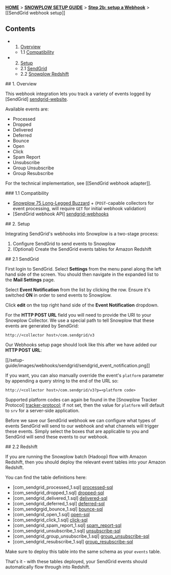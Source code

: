 <a name="top" />

[**HOME**](Home) > [**SNOWPLOW SETUP GUIDE**](Setting-up-Snowplow) > [**Step 2b: setup a Webhook**](Setting-up-a-webhook) > [[SendGrid webhook setup]]

## Contents

- 1. [Overview](#overview)
  - 1.1 [Compatibility](#compat)
- 2. [Setup](#setup)
  - 2.1 [SendGrid](#setup-sendgrid)
  - 2.2 [Snowplow Redshift](#setup-redshift)

<a name="overview" />
## 1. Overview

This webhook integration lets you track a variety of events logged by [SendGrid] [sendgrid-website].

Available events are:

- Processed
- Dropped
- Delivered
- Deferred
- Bounce
- Open
- Click
- Spam Report
- Unsubscribe
- Group Unsubscribe
- Group Resubscribe

For the technical implementation, see [[SendGrid webhook adapter]].

<a name="compat" />
### 1.1 Compatibility

* [Snowplow 75 Long-Legged Buzzard][snowplow-release] + (`POST`-capable collectors for event processing, will require `GET` for initial webhook validation)
* [SendGrid webhook API] [sendgrid-webhooks]

<a name="setup" />
## 2. Setup

Integrating SendGrid's webhooks into Snowplow is a two-stage process:

1. Configure SendGrid to send events to Snowplow
2. (Optional) Create the SendGrid events tables for Amazon Redshift

<a name="setup-sendgrid" />
## 2.1 SendGrid

First login to SendGrid. Select **Settings** from the menu panel along the left hand side of the screen. You should then navigate in the expanded list to the
**Mail Settings** page.

Select **Event Notification** from the list by clicking the row. Ensure it's switched **ON** in order to send events to Snowplow.

Click **edit** on the top right hand side of the **Event Notification** dropdown.

For the **HTTP POST URL** field you will need to provide the URI to your Snowplow Collector.  We use a special path to tell Snowplow that these events are generated by SendGrid:

```
http://<collector host>/com.sendgrid/v3
```

Our Webhooks setup page should look like this after we have added our **HTTP POST URL**:

[[/setup-guide/images/webhooks/sendgrid/sendgrid_event_notification.png]]

If you want, you can also manually override the event's `platform` parameter by appending a query string to the end of the URL so:

```
http://<collector host>/com.sendgrid/v3?p=<platform code>
```

Supported platform codes can again be found in the [Snowplow Tracker Protocol] [tracker-protocol]; if not set, then the value for `platform` will default to `srv` for a server-side application.

Before we save our SendGrid webhook we can configure what types of events SendGrid will send to our webhook and what channels will trigger these events.  Simply select the boxes that are applicable to you and SendGrid will send these events to our webhook.

<a name="setup-redshift" />
## 2.2 Redshift

If you are running the Snowplow batch (Hadoop) flow with Amazon Redshift, then you should deploy the relevant event tables into your Amazon Redshift.

You can find the table definitions here:

* [com_sendgrid_processed_1.sql] [processed-sql]
* [com_sendgrid_dropped_1.sql] [dropped-sql]                   
* [com_sendgrid_delivered_1.sql] [delivered-sql]                
* [com_sendgrid_deferred_1.sql] [deferred-sql]                  
* [com_sendgrgid_bounce_1.sql] [bounce-sql]                     
* [com_sendgrid_open_1.sql] [open-sql]                          
* [com_sendgrid_click_1.sql] [click-sql]                        
* [com_sendgrid_spam_report_1.sql] [spam_report-sql]            
* [com_sendgrid_unsubscribe_1.sql] [unsubscribe-sql]            
* [com_sendgrid_group_unsubscribe_1.sql] [group_unsubscribe-sql]
* [com_sendgrid_resubscribe_1.sql] [group_resubscribe-sql]

Make sure to deploy this table into the same schema as your `events` table.

That's it - with these tables deployed, your SendGrid events should automatically flow through into Redshift.

[sendgrid-website]: http://sendgrid.com/
[sendgrid-webhooks]: https://sendgrid.com/docs/API_Reference/Webhooks/index.html
[tracker-protocol]: https://github.com/snowplow/snowplow/wiki/snowplow-tracker-protocol#1-common-parameters-platform-and-event-independent


[sendgrid-adapter]: https://github.com/snowplow/snowplow/blob/master/3-enrich/scala-common-enrich/src/main/scala/com.snowplowanalytics.snowplow.enrich/common/adapters/registry/SendgridAdapter.scala
[snowplow-release]: https://github.com/snowplow/snowplow/releases/tag/r75-long-legged-buzzard

[processed-sql]: https://github.com/snowplow/snowplow/tree/master/4-storage/redshift-storage/sql/com.sendgrid/processed_1.sql
[dropped-sql]: https://github.com/snowplow/snowplow/tree/master/4-storage/redshift-storage/sql/com.sendgrid/dropped_1.sql
[delivered-sql]: https://github.com/snowplow/snowplow/blob/master/4-storage/redshift-storage/sql/com.sendgrid/delivered_1.sql
[deferred-sql]: https://github.com/snowplow/snowplow/tree/master/4-storage/redshift-storage/sql/com.sendgrid/deferred_1.sql
[bounce-sql]: https://github.com/snowplow/snowplow/tree/master/4-storage/redshift-storage/sql/com.sendgrid/bounce_1.sql
[open-sql]: https://github.com/snowplow/snowplow/tree/master/4-storage/redshift-storage/sql/com.sendgrid/open_1.sql
[click-sql]: https://github.com/snowplow/snowplow/tree/master/4-storage/redshift-storage/sql/com.sendgrid/click_1.sql
[spam_report-sql]: https://github.com/snowplow/snowplow/blob/master/4-storage/redshift-storage/sql/com.sendgrid/spamreport_1.sql
[unsubscribe-sql]: https://github.com/snowplow/snowplow/tree/master/4-storage/redshift-storage/sql/com.sendgrid/unsubscribe_1.sql
[unsubscribe-sql]: https://github.com/snowplow/snowplow/tree/master/4-storage/redshift-storage/sql/com.sendgrid/unsubscribe_1.sql
[group_unsubscribe-sql]: https://github.com/snowplow/snowplow/tree/master/4-storage/redshift-storage/sql/com.sendgrid/group_unsubscribe_1.sql
[group_resubscribe-sql]: https://github.com/snowplow/snowplow/tree/master/4-storage/redshift-storage/sql/com.sendgrid/group_resubscribe_1.sql
